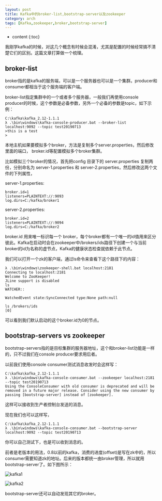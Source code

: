```yaml
---
layout: post
title: Kafka中的broker-list,bootstrap-server以及zookeeper
category: arch
tags: [Kafka,zookeeper,broker,bootstrap-server]
---
```


* content
{:toc}

我刚学kafka的时候，对这几个概念有时候会混淆，尤其是配置的时候经常搞不清楚它们的区别。这篇文章打算做一个梳理。

## broker-list

broker指的是kafka的服务端，可以是一个服务器也可以是一个集群。producer和consumer都相当于这个服务端的客户端。

broker-list指定集群中的一个或者多个服务器，一般我们再使用console producer的时候，这个参数是必备参数，另外一个必备的参数是topic，如下示例：

```
C:\kafka\kafka_2.12-1.1.1
λ .\bin\windows\kafka-console-producer.bat --broker-list localhost:9092 --topic test20190713
>this is a test
>
```

本地主机如果要模拟多个broker，方法是复制多个server.properties，然后修改里面的端口， broker.id等配置模拟多个broker集群。

比如模拟三个broker的情况，首先把config 目录下的 server.properties 复制两份，分别命名为 server-1.properties 和 server-2.properties，然后修改这两个文件的下列属性，

server-1.properties:

```
broker.id=1
listeners=PLAINTEXT://:9093
log.dirs=C:/kafka/broker1
```

server-2.properties:

```
broker.id=2
listeners=PLAINTEXT://:9094
log.dirs=C:/kafka/broker2
```

broker.id 用来唯一标识每一个 broker，每个broker都有一个唯一的id值用来区分彼此。Kafka在启动时会在zookeeper中/brokers/ids路径下创建一个与当前broker的id为名称的虚节点，Kafka的健康状态检查就依赖于此节点。

我们可以打开一个zk的客户端，通过ls命令来查看下这个路径下的内容：

```
λ .\bin\windows\zookeeper-shell.bat localhost:2181
Connecting to localhost:2181
Welcome to ZooKeeper!
JLine support is disabled
ls
WATCHER::

WatchedEvent state:SyncConnected type:None path:null

ls /brokers/ids
[0]
```

可以看到我们默认启动的这个broker.id为0的节点。

## bootstrap-servers vs zookeeper

bootstrap-servers指的是目标集群的服务器地址，这个和broker-list功能是一样的，只不过我们在console producer要求用后者。

以前我们使用console consumer测试消息收发时会这样写：

```
C:\kafka\kafka_2.12-1.1.1
λ .\bin\windows\kafka-console-consumer.bat --zookeeper localhost:2181 --topic test20190713
Using the ConsoleConsumer with old consumer is deprecated and will be removed in a future major release. Consider using the new consumer by passing [bootstrap-server] instead of [zookeeper].
```

这样可以接收到生产者控制台发送的消息。

现在我们也可以这样写，

 ```
C:\kafka\kafka_2.12-1.1.1
λ .\bin\windows\kafka-console-consumer.bat --bootstrap-server localhost:9092 --topic test20190713
 ```

你可以自己测试下，也是可以收到消息的。

前者是老版本的用法，0.8以前的kafka，消费的进度(offset)是写在zk中的，所以consumer需要知道zk的地址。后来的版本都统一由broker管理，所以就用bootstrap-server了。如下图所示：

![kafka1](http://pony-maggie.github.io/assets/images/2019/tech/kafka1.jpg)

![kafka2](http://pony-maggie.github.io/assets/images/2019/tech/kafka2.jpg)



bootstrap-server还可以自动发现其它的broker。









